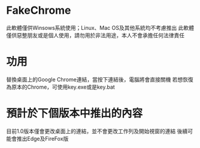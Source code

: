 # FakeChrome
此軟體僅供Winsows系統使用；Linux、Mac OS及其他系統均不考慮推出
此軟體僅供惡整朋友或是個人使用，請勿用於非法用途，本人不會承擔任何法律責任
# 功用
替換桌面上的Google Chrome連結，當按下連結後，電腦將會直接關機
若想恢復為原本的Chrome，可使用key.exe或是key.bat
# 預計於下個版本中推出的內容
目前1.0版本僅會更改桌面上的連結，並不會更改工作列及開始視窗的連結
後續可能會推出Edge及FireFox版
